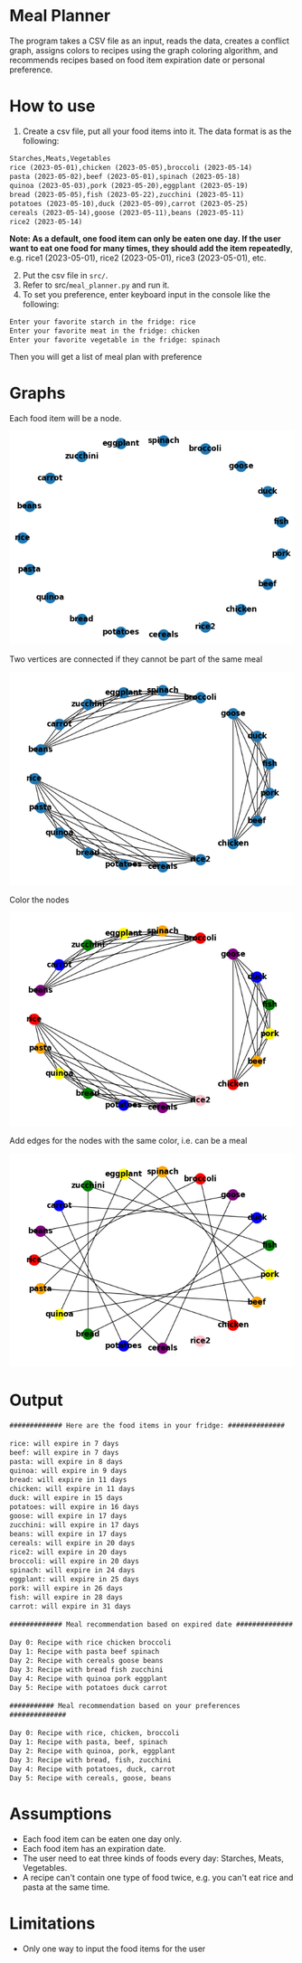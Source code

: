 # Meal Planner

The program takes a CSV file as an input, reads the data, creates a conflict graph,
assigns colors to recipes using the graph coloring algorithm, and recommends recipes based on food item expiration date
or personal preference.


# How to use

1. Create a csv file, put all your food items into it. The data format is as the following:

```
Starches,Meats,Vegetables
rice (2023-05-01),chicken (2023-05-05),broccoli (2023-05-14)
pasta (2023-05-02),beef (2023-05-01),spinach (2023-05-18)
quinoa (2023-05-03),pork (2023-05-20),eggplant (2023-05-19)
bread (2023-05-05),fish (2023-05-22),zucchini (2023-05-11)
potatoes (2023-05-10),duck (2023-05-09),carrot (2023-05-25)
cereals (2023-05-14),goose (2023-05-11),beans (2023-05-11)
rice2 (2023-05-14)
```

**Note: As a default, one food item can only be eaten one day. If the user want to eat one food for many times, they
should add the item repeatedly**, e.g. rice1 (2023-05-01), rice2 (2023-05-01), rice3 (2023-05-01), etc.

2. Put the csv file in `src/`.
3. Refer to src/`meal_planner.py` and run it.
4. To set you preference, enter keyboard input in the console like the following:
```
Enter your favorite starch in the fridge: rice
Enter your favorite meat in the fridge: chicken
Enter your favorite vegetable in the fridge: spinach
```
Then you will get a list of meal plan with preference

# Graphs

Each food item will be a node.

![graph_1](res/graph_1)

Two vertices are connected if they cannot be part of the same meal

![graph_2](res/graph_2)

Color the nodes

![graph_3](res/graph_3)

Add edges for the nodes with the same color, i.e. can be a meal

![graph_4](res/graph_4)

# Output

```
############# Here are the food items in your fridge: ##############

rice: will expire in 7 days
beef: will expire in 7 days
pasta: will expire in 8 days
quinoa: will expire in 9 days
bread: will expire in 11 days
chicken: will expire in 11 days
duck: will expire in 15 days
potatoes: will expire in 16 days
goose: will expire in 17 days
zucchini: will expire in 17 days
beans: will expire in 17 days
cereals: will expire in 20 days
rice2: will expire in 20 days
broccoli: will expire in 20 days
spinach: will expire in 24 days
eggplant: will expire in 25 days
pork: will expire in 26 days
fish: will expire in 28 days
carrot: will expire in 31 days

############# Meal recommendation based on expired date ##############

Day 0: Recipe with rice chicken broccoli
Day 1: Recipe with pasta beef spinach
Day 2: Recipe with cereals goose beans
Day 3: Recipe with bread fish zucchini
Day 4: Recipe with quinoa pork eggplant
Day 5: Recipe with potatoes duck carrot

########### Meal recommendation based on your preferences ##############

Day 0: Recipe with rice, chicken, broccoli
Day 1: Recipe with pasta, beef, spinach
Day 2: Recipe with quinoa, pork, eggplant
Day 3: Recipe with bread, fish, zucchini
Day 4: Recipe with potatoes, duck, carrot
Day 5: Recipe with cereals, goose, beans
```

# Assumptions

- Each food item can be eaten one day only.
- Each food item has an expiration date.
- The user need to eat three kinds of foods every day: Starches, Meats, Vegetables.
- A recipe can't contain one type of food twice, e.g. you can't eat rice and pasta at the same time.

# Limitations

- Only one way to input the food items for the user
